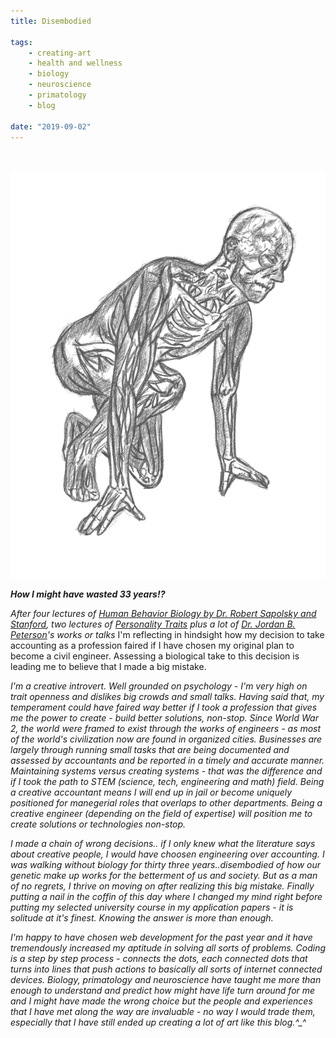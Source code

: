 ```yaml
---
title: Disembodied

tags:
    - creating-art
    - health and wellness
    - biology
    - neuroscience
    - primatology
    - blog

date: "2019-09-02"
---
```

<br/>

![muscleman](muscleman.jpg)

***How I might have wasted 33 years!?*** 

*After four lectures of [Human Behavior Biology by Dr. Robert Sapolsky and Stanford](), two lectures of [Personality Traits]() plus a lot of [Dr. Jordan B. Peterson]()'s works or talks* I'm reflecting in hindsight how my decision to take accounting as a profession faired if I have chosen my original plan to become a civil engineer. Assessing a biological take to this decision is leading me to believe that I made a big mistake.

*I'm a creative introvert. Well grounded on psychology - I'm very high on trait openness and dislikes big crowds and small talks. Having said that, my temperament could have faired way better if I took a profession that gives me the power to create - build better solutions, non-stop. Since World War 2, the world were framed to exist through the works of engineers - as most of the world's civilization now are found in organized cities. Businesses are largely through running small tasks that are being documented and assessed by accountants and be reported in a timely and accurate manner. Maintaining systems versus creating systems - that was the difference and if I took the path to STEM (science, tech, engineering and math) field. Being a creative accountant means I will end up in jail or become uniquely positioned for manegerial roles that overlaps to other departments. Being a creative engineer (depending on the field of expertise) will position me to create solutions or technologies non-stop.*

*I made a chain of wrong decisions.. if I only knew what the literature says about creative people, I would have choosen engineering over accounting. I was walking without biology for thirty three years..disembodied of how our genetic make up works for the betterment of us and society. But as a man of no regrets, I thrive on moving on after realizing this big mistake. Finally putting a nail in the coffin of this day where I changed my mind right before putting my selected university course in my application papers - it is solitude at it's finest. Knowing the answer is more than enough.*

*I'm happy to have chosen web development for the past year and it have tremendously increased my aptitude in solving all sorts of problems. Coding is a step by step process - connects the dots, each connected dots that turns into lines that push actions to basically all sorts of internet connected devices. Biology, primatology and neuroscience have taught me more than enough to understand and predict how might have life turn around for me and I might have made the wrong choice but the people and experiences that I have met along the way are invaluable - no way I would trade them, especially that I have still ended up creating a lot of art like this blog.^_^*
